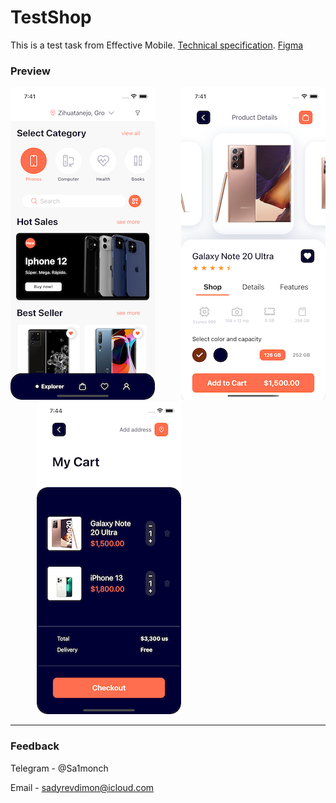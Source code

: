 # TestShop
This is a test task from Effective Mobile. 
[Technical specification](https://docs.google.com/document/d/1VedkRcsN6yukGO2uWES4RuIM8KMtESZ8p7zD7nGySMs/edit?usp=sharing).
[Figma](https://www.figma.com/file/KqZcU5m3GMxAHwgFkvCONz/ECOMMERCE?node-id=2%3A845)
###  __Preview__
![<img src="Preview_1.png" width="231" height="500">](Preview_1.png)&emsp;&emsp;&emsp;![<img src="Preview_2.png" width="231" height="500">](Preview_2.png)&emsp;&emsp;&emsp;![<img src="Preview_3.png" width="231" height="500">](Preview_3.png)
***
###  __Feedback__
Telegram - @Sa1monch

Email - sadyrevdimon@icloud.com
